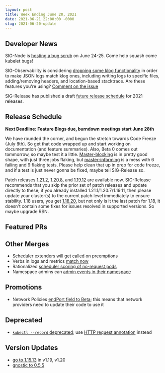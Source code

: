 ```yaml
---
layout: post
title: Week Ending June 20, 2021
date: 2021-06-21 22:00:00 -0000
slug: 2021-06-20-update
---
```


## Developer News

SIG-Node is [hosting a bug scrub](https://hackmd.io/@sig-node-bug-scrub/S1gQnDbjO) on June 24-25.  Come help squash come kubelet bugs!

SIG-Observability is considering [dropping some klog functionality](https://groups.google.com/g/kubernetes-dev/c/dAzHAdxe6ok) in order to make JSON logs match klog ones, including writing logs to specific files, adding/removing headers, and location-based stacktrace.  Are these features you're using?  [Comment on the issue](https://github.com/kubernetes/kubernetes/issues/99270)

SIG-Release has published a draft [future release schedule](https://groups.google.com/g/kubernetes-dev/c/UYBJv5cg000) for 2021 releases.

## Release Schedule

**Next Deadline: Feature Blogs due, burndown meetings start June 28th**

We have rounded the corner, and begun the stretch towards Code Freeze (July 8th).  So get that code wrapped up and start working on documentation (and feature summaries).  Also, Beta 0 comes out tommorrow, so maybe test it a little. [Master-blocking](https://testgrid.k8s.io/sig-release-master-blocking) is in pretty good shape, with just three jobs flaking, but [master-informing](https://testgrid.k8s.io/sig-release-master-informing) is a mess with 6 failing and 9 flaking tests. Please help clean that up in prep for code freeze, and if a test is just never gonna be fixed, maybe tell SIG-Release so.

Patch releases [1.21.2](https://github.com/kubernetes/kubernetes/blob/master/CHANGELOG/CHANGELOG-1.21.md), [1.20.8](https://github.com/kubernetes/kubernetes/blob/master/CHANGELOG/CHANGELOG-1.20.md), and [1.19.12](https://github.com/kubernetes/kubernetes/blob/master/CHANGELOG/CHANGELOG-1.19.md) are available now. SIG-Release recommends that you skip the prior set of patch releases and update directly to these; if you already installed 1.21.1/1.20.7/1.19.11, then please update your cluster(s) to the current patch level immediately to ensure stability.  1.18 users, you get [1.18.20](https://github.com/kubernetes/kubernetes/blob/master/CHANGELOG/CHANGELOG-1.18.md), but not only is it the last patch for 1.18, it doesn't contain some fixes for issues resolved in supported versions.  So maybe upgrade RSN.

## Featured PRs


## Other Merges

* Scheduler extenders [will get called](https://github.com/kubernetes/kubernetes/pull/103019) on preemptions
* Verbs in logs and metrics [match now](https://github.com/kubernetes/kubernetes/pull/102934)
* Rationalized [scheduler scoring of no-request pods](https://github.com/kubernetes/kubernetes/pull/102925)
* Namespace admins can [admin events in their namespace](https://github.com/kubernetes/kubernetes/pull/102858)

## Promotions

* Network Policies [endPort field to Beta](https://github.com/kubernetes/kubernetes/pull/102834); this means that network providers need to update their code to use it

## Deprecated

* [`kubectl --record` deprecated](https://github.com/kubernetes/kubernetes/pull/102873); use [HTTP request annotation](https://github.com/kubernetes/enhancements/tree/master/keps/sig-cli/859-kubectl-headers) instead

## Version Updates

* [go to 1.15.13](https://github.com/kubernetes/kubernetes/pull/102809) in v1.19, v1.20
* [gnostic to 0.5.5](https://github.com/kubernetes/kubernetes/pull/102783)
